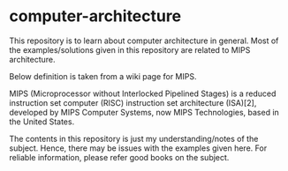 # computer-architecture

This repository is to learn about computer architecture in general. Most of the
examples/solutions given in this repository are related to MIPS architecture.

Below definition is taken from a wiki page for MIPS.

MIPS (Microprocessor without Interlocked Pipelined Stages) is a reduced
instruction set computer (RISC) instruction set architecture (ISA)[2], developed
by MIPS Computer Systems, now MIPS Technologies, based in the United States.

The contents in this repository is just my understanding/notes of the subject.
Hence, there may be issues with the examples given here. For reliable
information, please refer good books on the subject.
